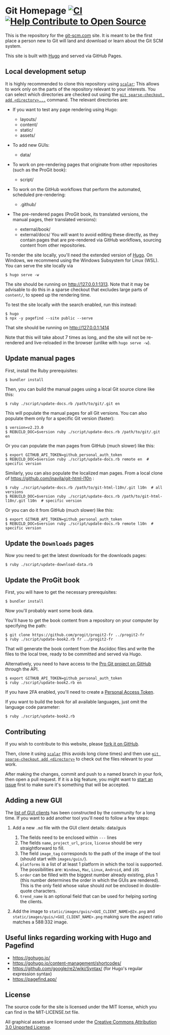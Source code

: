 # Git Homepage [![CI](https://github.com/git/git-scm.com/actions/workflows/ci.yml/badge.svg)](https://github.com/git/git-scm.com/actions/workflows/ci.yml) [![Help Contribute to Open Source](https://www.codetriage.com/git/git-scm.com/badges/users.svg)](https://www.codetriage.com/git/git-scm.com)

This is the repository for the [git-scm.com](https://git-scm.com) site.  It is meant to be the
first place a person new to Git will land and download or learn about the
Git SCM system.

This site is built with [Hugo](https://gohugo.io/) and served via GitHub Pages.

## Local development setup

It is highly recommended to clone this repository using [`scalar`](https://git-scm.com/docs/scalar); This allows to work only on the parts of the repository relevant to your interests. You can select which directories are checked out using the [`git sparse-checkout add <directory>...`](https://git-scm.com/docs/git-sparse-checkout) command. The relevant directories are:

- If you want to test any page rendering using Hugo:
  - layouts/
  - content/
  - static/
  - assets/

- To add new GUIs:
  - data/

- To work on pre-rendering pages that originate from other repositories (such as the ProGit book):
  - script/

- To work on the GitHub workflows that perform the automated, scheduled pre-rendering:
  - .github/

- The pre-rendered pages (ProGit book, its translated versions, the manual pages, their translated versions):
  - external/book/
  - external/docs/
  You will want to avoid editing these directly, as they contain pages that are pre-rendered via GitHub workflows, sourcing content from other repositories.

To render the site locally, you'll need the extended version of [Hugo](https://gohugo.io/). On Windows, we recommend using the Windows Subsystem for Linux (WSL). You can serve the site locally via

    $ hugo serve -w

The site should be running on http://127.0.0.1:1313. Note that it may be advisable to do this in a sparse checkout that excludes large parts of `content/`, to speed up the rendering time.

To test the site locally _with_ the search enabled, run this instead:

    $ hugo
    $ npx -y pagefind --site public --serve

That site should be running on http://127.0.0.1:1414

Note that this will take about 7 times as long, and the site will not be re-rendered and live-reloaded in the browser (unlike with `hugo serve -w`).

## Update manual pages

First, install the Ruby prerequisites:

	$ bundler install

Then, you can build the manual pages using a local Git source clone like this:

    $ ruby ./script/update-docs.rb /path/to/git/.git en

This will populate the manual pages for all Git versions. You can also populate them only for a specific Git version (faster):

    $ version=v2.23.0
    $ REBUILD_DOC=$version ruby ./script/update-docs.rb /path/to/git/.git en

Or you can populate the man pages from GitHub (much slower) like this:

    $ export GITHUB_API_TOKEN=github_personal_auth_token
    $ REBUILD_DOC=$version ruby ./script/update-docs.rb remote en  # specific version

Similarly, you can also populate the localized man pages. From a local clone of https://github.com/jnavila/git-html-l10n :

    $ ruby ./script/update-docs.rb /path/to/git-html-l10n/.git l10n  # all versions
    $ REBUILD_DOC=$version ruby ./script/update-docs.rb /path/to/git-html-l10n/.git l10n  # specific version

Or you can do it from GitHub (much slower) like this:

    $ export GITHUB_API_TOKEN=github_personal_auth_token
    $ REBUILD_DOC=$version ruby ./script/update-docs.rb remote l10n  # specific version

## Update the `Downloads` pages

Now you need to get the latest downloads for the downloads pages:

    $ ruby ./script/update-download-data.rb

## Update the ProGit book

First, you will have to get the necessary prerequisites:

    $ bundler install

Now you'll probably want some book data.

You'll have to get the book content from a repository on your computer by specifying the path:

    $ git clone https://github.com/progit/progit2-fr ../progit2-fr
    $ ruby ./script/update-book2.rb fr ../progit2-fr

That will generate the book content from the Asciidoc files and write the files to the local tree, ready to be committed and served via Hugo.

Alternatively, you need to have access to the [Pro Git project on GitHub](https://github.com/progit/progit2) through the API.

    $ export GITHUB_API_TOKEN=github_personal_auth_token
    $ ruby ./script/update-book2.rb en

If you have 2FA enabled, you'll need to create a [Personal Access Token](https://help.github.com/articles/creating-an-access-token-for-command-line-use/).

If you want to build the book for all available languages, just omit the language code parameter:

    $ ruby ./script/update-book2.rb

## Contributing

If you wish to contribute to this website, please [fork it on GitHub](https://github.com/git/git-scm.com).

Then, clone it using [`scalar`](https://git-scm.com/docs/scalar) (this avoids long clone times) and then use [`git sparse-checkout add <directory>`](https://git-scm.com/docs/git-sparse-checkout) to check out the files relevant to your work.

After making the changes, commit and push to a named branch in your fork, then open a pull request. If it is a big feature, you might want to [start an issue](https://github.com/git/git-scm.com/issues/new) first to make sure it's something that will be accepted.

## Adding a new GUI

The [list of GUI clients](https://git-scm.com/downloads/guis) has been constructed by the community for a long time. If you want to add another tool you'll need to follow a few steps:

1. Add a new `.md` file with the GUI client details: data/guis
    1. The fields need to be enclosed within `---` lines
    2. The fields `name`, `project_url`, `price`, `license` should be very straightforward to fill.
    3. The field `image_tag` corresponds to the path of the image of the tool (should start with `images/guis/`).
    4. `platforms` is a list of at least 1 platform in which the tool is supported. The possibilities are: `Windows`, `Mac`, `Linux`, `Android`, and `iOS`
    5. `order` can be filled with the biggest number already existing, plus 1 (this number determines the order in which the GUIs are rendered). This is the only field whose value should _not_ be enclosed in double-quote characters.
    6. `trend_name` is an optional field that can be used for helping sorting the clients.

2. Add the image to `static/images/guis/<GUI_CLIENT_NAME>@2x.png` and `static/images/guis/<GUI_CLIENT_NAME>.png` making sure the aspect ratio matches a 588:332 image.

## Useful links regarding working with Hugo and Pagefind

* https://gohugo.io/
* https://gohugo.io/content-management/shortcodes/
* https://github.com/google/re2/wiki/Syntax/ (for Hugo's regular expression syntax)
* https://pagefind.app/

## License

The source code for the site is licensed under the MIT license, which you can find in
the MIT-LICENSE.txt file.

All graphical assets are licensed under the
[Creative Commons Attribution 3.0 Unported License](https://creativecommons.org/licenses/by/3.0/).
